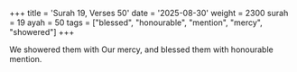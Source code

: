 +++
title = 'Surah 19, Verses 50'
date = '2025-08-30'
weight = 2300
surah = 19
ayah = 50
tags = ["blessed", "honourable", "mention", "mercy", "showered"]
+++

We showered them with Our mercy, and blessed them with honourable mention. 
